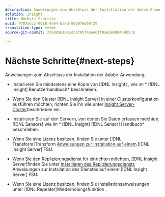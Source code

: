 ```yaml
---
description: Anweisungen zum Abschluss der Installation der Adobe-Anwendung.
solution: Insight
title: Nächste Schritte
uuid: 9707adc2-0618-4e94-baed-80b076d60f29
translation-type: tm+mt
source-git-commit: 27600561841db3705f4eee6ff0aeb8890444bbc9

---
```



# Nächste Schritte{#next-steps}

Anweisungen zum Abschluss der Installation der Adobe-Anwendung.

* Installieren Sie mindestens eine Kopie von [!DNL Insight] , wie im * [!DNL Insight] Benutzerhandbuch* beschrieben.

* Wenn Sie den Cluster [!DNL Insight Server] in einer Clusterkonfiguration ausführen möchten, richten Sie ihn wie unter [Insight Server-Cluster](../../../home/c-inst-svr/c-install-ins-svr/c-ins-svr-clstrs/c-abt-ins-svr-clsters.md)beschrieben ein.

* Installieren Sie auf den Servern, von denen Sie Daten erfassen möchten, [!DNL Sensors] wie im * [!DNL Insight] [!DNL Sensor] Handbuch* beschrieben.

* Wenn Sie eine Lizenz besitzen, finden Sie unter [!DNL Transform]Transform [Anweisungen zur Installation auf einem](../../../home/c-inst-svr/c-tfm/c-tfm.md#concept-2da4db2b6f444e93ace22d3b3aecb4f2) [!DNL Insight Server] FSU.

* Wenn Sie den Replizierungsdienst für einrichten möchten, [!DNL Insight Server]finden Sie unter [Installieren des Replizierungsdiensts](../../../home/c-inst-svr/c-ins-svr-rep-svc/c-inst-rep-svc.md#concept-4743b6621f394ee39cf0635230996925) Anweisungen zur Installation des Dienstes auf einem [!DNL Insight Server] FSU.

* Wenn Sie eine Lizenz besitzen, finden Sie Installationsanweisungen unter [!DNL Repeater]Wiederholungsfunktion [](../../../home/c-inst-svr/c-rptr-fntly/c-rptr-fntly.md) .
